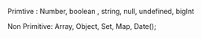 
Primtive : Number, boolean , string, null, undefined, bigInt

Non Primitive:  Array, Object, Set, Map, Date();








